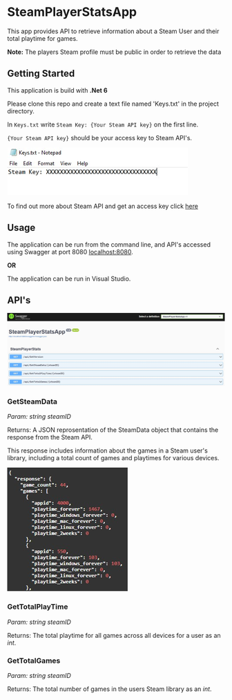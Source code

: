 # SteamPlayerStatsApp

This app provides API to retrieve information about a Steam User and their total playtime for games.

**Note:** The players Steam profile must be public in order to retrieve the data

## Getting Started
This application is build with **.Net 6**

Please clone this repo and create a text file named 'Keys.txt' in the project directory.

In `Keys.txt` write `Steam Key: {Your Steam API key}` on the first line. 

`{Your Steam API key}` should be your access key to Steam API's. 

![Steam Key Example](/Images/ReadMe/KeyFileExample.jpg)

To find out more about Steam API and get an access key click [here](https://steamcommunity.com/dev)

## Usage
The application can be run from the command line, and API's accessed using Swagger at port 8080 [localhost:8080](https://localhost:8080/swagger/index.html).

**OR**

The application can be run in Visual Studio.
## API's
![Steam Key Example](/Images/ReadMe/SwaggerV1.jpg)

### GetSteamData

*Param: string steamID*

Returns: A JSON reprosentation of the SteamData object that contains the response from the Steam API.

This response includes information about the games in a Steam user's library, including a total count of games and playtimes for various devices.

![Steam Data Response](/Images/ReadMe/SteamDataResponse.jpg)

### GetTotalPlayTime

*Param: string steamID*

Returns: The total playtime for all games across all devices for a user as an *int*.

### GetTotalGames

*Param: string steamID*

Returns: The total number of games in the users Steam library as an *int*.
